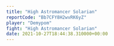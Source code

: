 ```yaml
---
title: "High Astromancer Solarian"
reportCode: "Bb7CFY8H2wvRK6yZ"
player: "Demypom"
fight: "High Astromancer Solarian"
date: 2021-10-27T18:44:38.310000+00:00
---
```

